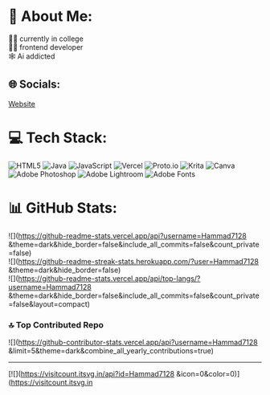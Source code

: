# 💫 About Me:
👨‍🎓 currently in college <br>👨‍💻 frontend developer<br>🕸 Ai addicted<br>


## 🌐 Socials:
[Website](https://img.shields.io/badge/Website-000000?style=flat&logo=About.me&logoColor=white/hammadamjad.com) 

# 💻 Tech Stack:
![HTML5](https://img.shields.io/badge/html5-%23E34F26.svg?style=for-the-badge&logo=html5&logoColor=white) ![Java](https://img.shields.io/badge/java-%23ED8B00.svg?style=for-the-badge&logo=openjdk&logoColor=white) ![JavaScript](https://img.shields.io/badge/javascript-%23323330.svg?style=for-the-badge&logo=javascript&logoColor=%23F7DF1E) ![Vercel](https://img.shields.io/badge/vercel-%23000000.svg?style=for-the-badge&logo=vercel&logoColor=white) ![Proto.io](https://img.shields.io/badge/Proto.io-161637?style=for-the-badge&logo=proto.io&logoColor=00e5ff) ![Krita](https://img.shields.io/badge/Krita-203759?style=for-the-badge&logo=krita&logoColor=EEF37B) ![Canva](https://img.shields.io/badge/Canva-%2300C4CC.svg?style=for-the-badge&logo=Canva&logoColor=white) ![Adobe Photoshop](https://img.shields.io/badge/adobe%20photoshop-%2331A8FF.svg?style=for-the-badge&logo=adobe%20photoshop&logoColor=white) ![Adobe Lightroom](https://img.shields.io/badge/Adobe%20Lightroom-31A8FF.svg?style=for-the-badge&logo=Adobe%20Lightroom&logoColor=white) ![Adobe Fonts](https://img.shields.io/badge/Adobe%20Fonts-000B1D.svg?style=for-the-badge&logo=Adobe%20Fonts&logoColor=white)
# 📊 GitHub Stats:
![](https://github-readme-stats.vercel.app/api?username=Hammad7128 &theme=dark&hide_border=false&include_all_commits=false&count_private=false)<br/>
![](https://github-readme-streak-stats.herokuapp.com/?user=Hammad7128 &theme=dark&hide_border=false)<br/>
![](https://github-readme-stats.vercel.app/api/top-langs/?username=Hammad7128 &theme=dark&hide_border=false&include_all_commits=false&count_private=false&layout=compact)

### 🔝 Top Contributed Repo
![](https://github-contributor-stats.vercel.app/api?username=Hammad7128 &limit=5&theme=dark&combine_all_yearly_contributions=true)

---
[![](https://visitcount.itsvg.in/api?id=Hammad7128 &icon=0&color=0)](https://visitcount.itsvg.in
